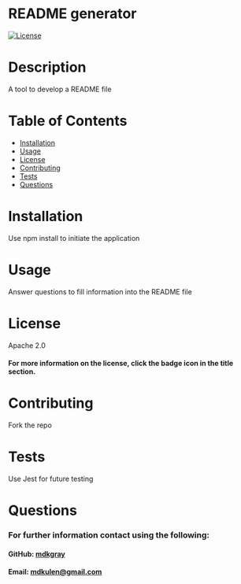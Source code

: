
  # README generator
  
  [![License](https://img.shields.io/badge/License-Apache_2.0-blue.svg)](https://opensource.org/licenses/Apache-2.0)

  # Description

  A tool to develop a README file

  # Table of Contents

  * [Installation](#Installation)
  * [Usage](#Usage)
  * [License](#License)
  * [Contributing](#Contributing)
  * [Tests](#Tests)
  * [Questions](#Questions)

  # Installation 

  Use npm install to initiate the application

  # Usage

  Answer questions to fill information into the README file

  # License

  Apache 2.0

  #### For more information on the license, click the badge icon in the title section.

  # Contributing

  Fork the repo

  # Tests

  Use Jest for future testing

  # Questions

  ### For further information contact using the following:

  #### GitHub: [mdkgray](https://github.com/mdkgray)
  
  #### Email: mdkulen@gmail.com
